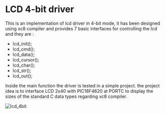 # LCD 4-bit driver
This is an implementation of lcd driver in 4-bit mode, it has been designed using xc8 compiler and provides 7 basic interfaces for controlling the lcd and they are : 
 * lcd_init();
 * lcd_cmd();
 * lcd_data();
 * lcd_cursor();
 * lcd_char();
 * lcd_str();
 * lcd_out();
   
Inside the main function the driver is tested in a simple project. the project idea is to interface LCD 2x40 with PIC18F4620 at PORTC to display the sizes of the standard C data types regarding xc8 compiler.

![lcd_4bit](https://github.com/mfc0d1ng/lcd_4bit_driver_by_xc8_compiler/assets/131618380/50776281-f682-4721-a191-d18ef6ec2f3e)

